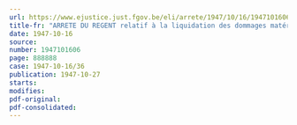 ```yaml
---
url: https://www.ejustice.just.fgov.be/eli/arrete/1947/10/16/1947101606/justel
title-fr: "ARRETE DU REGENT relatif à la liquidation des dommages matériels subis par les agents de renseignements et d'action (abrogé par AR 10-07-1951, art. 9)"
date: 1947-10-16
source:
number: 1947101606
page: 888888
case: 1947-10-16/36
publication: 1947-10-27
starts:
modifies:
pdf-original:
pdf-consolidated:
---
```


